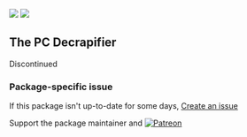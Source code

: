 [![](https://img.shields.io/chocolatey/v/pc-decrapifier?color=green&label=pc-decrapifier)](https://chocolatey.org/packages/pc-decrapifier) [![](https://img.shields.io/chocolatey/dt/pc-decrapifier)](https://chocolatey.org/packages/pc-decrapifier)

## The PC Decrapifier

Discontinued

### Package-specific issue
If this package isn't up-to-date for some days, [Create an issue](https://github.com/tunisiano187/Chocolatey-packages/issues/new/choose)

Support the package maintainer and [![Patreon](https://cdn.jsdelivr.net/gh/tunisiano187/Chocolatey-packages@d15c4e19c709e7148588d4523ffc6dd3cd3c7e5e/icons/patreon.png)](https://www.patreon.com/tunisiano)
